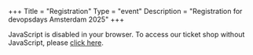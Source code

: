+++
Title = "Registration"
Type = "event"
Description = "Registration for devopsdays Amsterdam 2025"
+++

<link rel="stylesheet" type="text/css" href="https://tickets.devopsdays.org/devopsdays-amsterdam/2025/widget/v1.css">
<script type="text/javascript" src="https://tickets.devopsdays.org/widget/v1.en.js" async></script>

<pretix-widget event="https://tickets.devopsdays.org/devopsdays-amsterdam/2025/"></pretix-widget>
<noscript>
   <div class="pretix-widget">
        <div class="pretix-widget-info-message">
            JavaScript is disabled in your browser. To access our ticket shop without JavaScript, please <a target="_blank" rel="noopener" href="https://tickets.devopsdays.org/devopsdays-amsterdam/2025/">click here</a>.
        </div>
    </div>
</noscript>